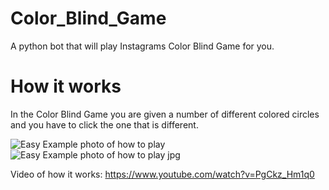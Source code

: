 # Color_Blind_Game

A python bot that will play Instagrams Color Blind Game for you.

# How it works

In the Color Blind Game you are given a number of different colored circles and you have to click the one that is different.

![Easy Example photo of how to play](https://github.com/themichaelfischer/Color_Blind_Game/tree/main/Photos/_first.png)
![Easy Example photo of how to play jpg](https://github.com/themichaelfischer/Color_Blind_Game/tree/main/Photos/_first.jpg)




Video of how it works: https://www.youtube.com/watch?v=PgCkz_Hm1q0
